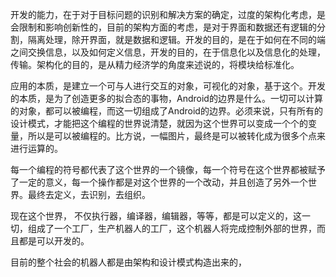 开发的能力，在于对于目标问题的识别和解决方案的确定，过度的架构化考虑，是会限制和影响创新性的，目前的架构方面的考虑，是对于界面和数据还有逻辑的分割，隔离处理，除开界面，就是数据和逻辑。开发的目的，是在于如何在不同的端之间交换信息，以及如何定义信息，开发的目的，在于信息化以及信息化的处理，传输。架构化的目的，是从精力经济学的角度来述说的，将模块给标准化。

应用的本质，是建立一个可与人进行交互的对象，可视化的对象，基于这个。开发的本质，是为了创造更多的拟合态的事物，Android的边界是什么。一切可以计算的对象，都可以被编程，而这一切组成了Android的边界。必须来说，只有所有的设计模式，才能把这个编程的世界说清楚，就因为这个世界可以变成一个个的变量，所以是可以被编程的。比方说，一幅图片，最终是可以被转化成为很多个点来进行运算的。

每一个编程的符号都代表了这个世界的一个镜像，每一个符号在这个世界都被赋予了一定的意义，每一个操作都是对这个世界的一个改动，并且创造了另外一个世界。最终去定义，去识别，去组织。

现在这个世界， 不仅执行器，编译器，编辑器，等等，都是可以定义的，这一切，组成了一个工厂，生产机器人的工厂，这个机器人将完成控制外部的世界，而且都是可以开发的。

目前的整个社会的机器人都是由架构和设计模式构造出来的，